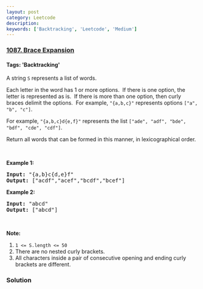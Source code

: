 ```yaml
---
layout: post
category: Leetcode
description: 
keywords: ['Backtracking', 'Leetcode', 'Medium']
---
```

### [1087. Brace Expansion](https://leetcode.com/problems/brace-expansion)

#### Tags: 'Backtracking'

<div class="content__u3I1 question-content__JfgR"><div><p>A string <code>S</code> represents a list of words.</p>
<p>Each letter in the word has 1 or more options.  If there is one option, the letter is represented as is.  If there is more than one option, then curly braces delimit the options.  For example, <code>"{a,b,c}"</code> represents options <code>["a", "b", "c"]</code>.</p>
<p>For example, <code>"{a,b,c}d{e,f}"</code> represents the list <code>["ade", "adf", "bde", "bdf", "cde", "cdf"]</code>.</p>
<p>Return all words that can be formed in this manner, in lexicographical order.</p>
<p> </p>
<p><strong>Example 1:</strong></p>
<pre><strong>Input: </strong><span id="example-input-1-1">"{a,b}c{d,e}f"</span>
<strong>Output: </strong><span id="example-output-1">["acdf","acef","bcdf","bcef"]</span>
</pre>
<p><strong>Example 2:</strong></p>
<pre><strong>Input: </strong><span id="example-input-2-1">"abcd"</span>
<strong>Output: </strong><span id="example-output-2">["abcd"]</span>
</pre>
<p> </p>
<p><strong>Note:</strong></p>
<ol>
<li><code>1 &lt;= S.length &lt;= 50</code></li>
<li>There are no nested curly brackets.</li>
<li>All characters inside a pair of consecutive opening and ending curly brackets are different.</li>
</ol>
</div></div>

### Solution
